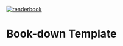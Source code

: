 [![renderbook](https://github.com/michael-collins/minibookdown/actions/workflows/main.yml/badge.svg)](https://github.com/michael-collins/minibookdown/actions/workflows/main.yml)
# Book-down Template

